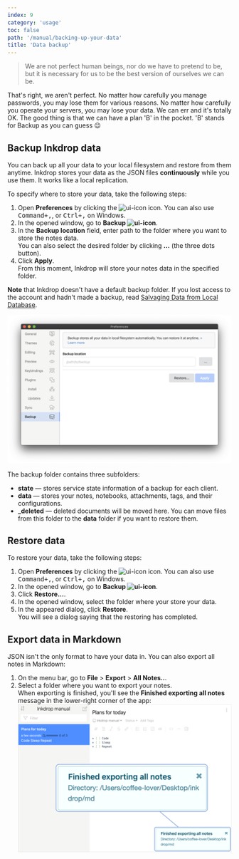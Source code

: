 ```yaml
---
index: 9
category: 'usage'
toc: false
path: '/manual/backing-up-your-data'
title: 'Data backup'
---
```


> We are not perfect human beings, nor do we have to pretend to be, but it is necessary for us to be the best version of ourselves we can be.

That's right, we aren't perfect. No matter how carefully you manage passwords, you may lose them for various reasons. No matter how carefully you operate your servers, you may lose your data. We can err and it's totally OK. The good thing is that we can have a plan 'B' in the pocket. 'B' stands for Backup as you can guess 😉

## Backup Inkdrop data

You can back up all your data to your local filesystem and restore from them anytime.
Inkdrop stores your data as the JSON files **continuously** while you use them. It works like a local replication.

To specify where to store your data, take the following steps:

1. Open **Preferences** by clicking the ![ui-icon](/images/icons/cog.svg) icon. You can also use <kbd>Command+,</kbd>, or <kbd>Ctrl+,</kbd> on Windows.
2. In the opened window, go to **Backup ![ui-icon](/images/icons/database-sync.svg)**.
3. In the **Backup location** field, enter path to the folder where you want to store the notes data.  
   You can also select the desired folder by clicking **...** (the three dots button).
4. Click **Apply**.  
   From this moment, Inkdrop will store your notes data in the specified folder.

<div class="ui warning message"> <b>Note</b> that Inkdrop doesn't have a default backup folder. If you lost access to the account and hadn't made a backup, read <a href="https://docs.inkdrop.app/manual/salvage-data-from-local-database">Salvaging Data from Local Database</a>.</div>
   
![Backup](./backing-up-your-data_preferences.png)

The backup folder contains three subfolders:

- **state** — stores service state information of a backup for each client.
- **data** — stores your notes, notebooks, attachments, tags, and their configurations.
- **\_deleted** — deleted documents will be moved here. You can move files from this folder to the **data** folder if you want to restore them.

## Restore data

To restore your data, take the following steps:

1. Open **Preferences** by clicking the ![ui-icon](/images/icons/cog.svg) icon. You can also use <kbd>Command+,</kbd>, or <kbd>Ctrl+,</kbd> on Windows.
2. In the opened window, go to **Backup ![ui-icon](/images/icons/database-sync.svg)**.
3. Click **Restore...**.
4. In the opened window, select the folder where your store your data.
5. In the appeared dialog, click **Restore**.  
   You will see a dialog saying that the restoring has completed.

## Export data in Markdown

JSON isn't the only format to have your data in. You can also export all notes in Markdown:

1. On the menu bar, go to **File** > **Export** > **All Notes..**.
2. Select a folder where you want to export your notes.  
   When exporting is finished, you'll see the **Finished exporting all notes** message in the lower-right corner of the app:  
   ![Successful exporting to Markdown](./export_success.png)
